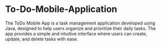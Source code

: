 # To-Do-Mobile-Application
The ToDo Mobile App is a task management application developed using Java, designed to help users organize and prioritize their daily tasks. The app provides a simple and intuitive interface where users can create, update, and delete tasks with ease.
